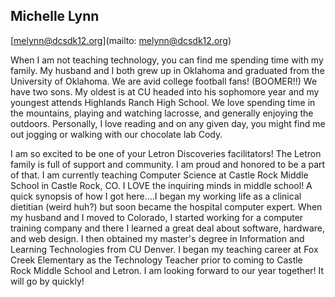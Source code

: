 ## Michelle Lynn

[melynn@dcsdk12.org](mailto: melynn@dcsdk12.org)

When I am not teaching technology, you can find me spending time with my family. My husband and I both grew up in Oklahoma and graduated from the University of Oklahoma. We are avid college football fans! (BOOMER!!) We have two sons. My oldest is at CU headed into his sophomore year and my youngest attends Highlands Ranch High School. We love spending time in the mountains, playing and watching lacrosse, and generally enjoying the outdoors. Personally, I love reading and on any given day, you might find me out jogging or walking with our chocolate lab Cody.

I am so excited to be one of your Letron Discoveries facilitators! The Letron family is full of support and community. I am proud and honored to be a part of that.   I am currently teaching Computer Science at Castle Rock Middle School in Castle Rock, CO. I LOVE the inquiring minds in middle school! A quick synopsis of how I got here….I began my working life as a clinical dietitian (weird huh?) but soon became the hospital computer expert. When my husband and I moved to Colorado, I started working for a computer training company and there I learned a great deal about software, hardware, and web design. I then obtained my master's degree in Information and Learning Technologies from CU Denver. I began my teaching career at Fox Creek Elementary as the Technology Teacher prior to coming to Castle Rock Middle School and Letron. I am looking forward to our year together! It will go by quickly!
